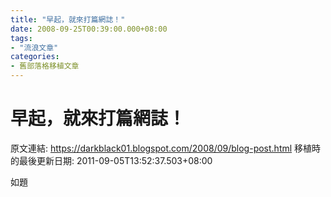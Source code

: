 ```yaml
---
title: "早起，就來打篇網誌！"
date: 2008-09-25T00:39:00.000+08:00
tags: 
- "流浪文章"
categories:
- 舊部落格移植文章
---
```


# 早起，就來打篇網誌！

原文連結: https://darkblack01.blogspot.com/2008/09/blog-post.html
移植時的最後更新日期: 2011-09-05T13:52:37.503+08:00

如題
